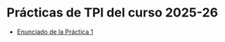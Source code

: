 # Prácticas de TPI del curso 2025-26

- [Enunciado de la Práctica 1](./enunciados/practica1/practica1.md) 
